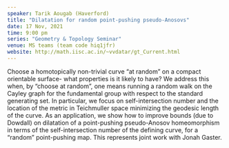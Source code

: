 ```yaml
---
speaker: Tarik Aougab (Haverford) 
title: "Dilatation for random point-pushing pseudo-Anosovs"
date: 17 Nov, 2021
time: 9:00 pm
series: "Geometry & Topology Seminar"
venue: MS teams (team code hiq1jfr)
website: http://math.iisc.ac.in/~vvdatar/gt_Current.html
---
```


Choose a homotopically non-trivial curve “at random” on a compact orientable surface- what properties is it likely to have? We address this when, 
by “choose at random”, one means running a random walk on the Cayley graph for the fundamental group with respect to the standard generating set. 
In particular, we focus on self-intersection number and the location of the metric in Teichmuller space minimizing the geodesic length of the curve. 
As an application, we show how to improve bounds (due to Dowdall) on dilatation of a point-pushing pseudo-Anosov homeomorphism in terms of the self-intersection 
number of the defining curve, for a “random” point-pushing map. This represents joint work with Jonah Gaster. 
